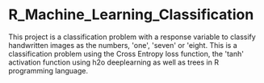 # R_Machine_Learning_Classification
This project is a classification problem with a response variable to classify handwritten images as the numbers, 'one', 'seven' or 'eight. This is a classification problem using the Cross Entropy loss function, the 'tanh' activation function using h2o deeplearning as well as trees in R programming language.

